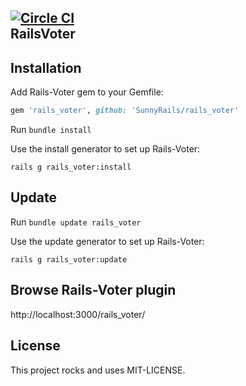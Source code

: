 [![Circle CI](https://circleci.com/gh/SunnyRails/rails_voter.svg?style=shield&circle-token=aa51701fe53fc68f4cc3705b3354fda11c9a0ce2)](https://circleci.com/gh/SunnyRails/rails_voter)  
RailsVoter
----------------------

Installation
----------------------

Add Rails-Voter gem to your Gemfile:

```ruby
gem 'rails_voter', github: 'SunnyRails/rails_voter'
```

Run `bundle install`

Use the install generator to set up Rails-Voter:

```shell
rails g rails_voter:install
```

Update
----------------------

Run `bundle update rails_voter`

Use the update generator to set up Rails-Voter:

```shell
rails g rails_voter:update
```
Browse Rails-Voter plugin
----------------------

http://localhost:3000/rails_voter/

License
----------------
This project rocks and uses MIT-LICENSE.
